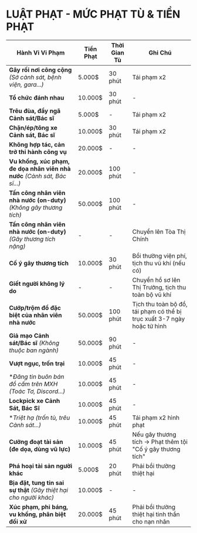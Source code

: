 # **LUẬT PHẠT - MỨC PHẠT TÙ & TIỀN PHẠT**  

| **Hành Vi Vi Phạm** | **Tiền Phạt** | **Thời Gian Tù** | **Ghi Chú** |
|---------------------|--------------|----------------|------------|
| **Gây rối nơi công cộng** *(Sở cảnh sát, bệnh viện, gara...)* | 5.000$ | 30 phút | Tái phạm x2 |
| **Tổ chức đánh nhau** | 10.000$ | 30 phút | - |
| **Trêu đùa, đẩy ngã Cảnh sát/Bác sĩ** | 5.000$ | - | Tái phạm x2 |
| **Chặn/ép/tông xe Cảnh sát, Bác sĩ** | 10.000$ | 30 phút | Tái phạm x2 |
| **Không hợp tác, cản trở thi hành công vụ** | 20.000$ | - | - |
| **Vu khống, xúc phạm, đe dọa nhân viên nhà nước** *(Cảnh sát, Bác sĩ...)* | 20.000$ | 100 phút | - |
| **Tấn công nhân viên nhà nước (on-duty)** *(Không gây thương tích)* | 50.000$ | 100 phút | - |
| **Tấn công nhân viên nhà nước (on-duty)** *(Gây thương tích nặng)* | - | - | Chuyển lên Tòa Thị Chính |
| **Cố ý gây thương tích** | 10.000$ | 30 phút | Bồi thường viện phí, tịch thu vũ khí (nếu có) |
| **Giết người không lý do** | - | - | Chuyển hồ sơ lên Thị Trưởng, tịch thu toàn bộ vũ khí |
| **Cướp/trộm đồ đặc biệt của nhân viên nhà nước** | 50.000$ | 100 phút | Tịch thu toàn bộ đồ, tái phạm có thể bị trục xuất 3-7 ngày hoặc tử hình |
| **Giả mạo Cảnh sát/Bác sĩ** *(Không thuộc ban ngành)* | 50.000$ | 90 phút | - |
| **Vượt ngục, trốn trại** | 10.000$ | 45 phút | - |
| **Đăng tin buôn bán đồ cấm trên MXH (Toác Tơ, Discord...)* | 10.000$ | 45 phút | - |
| **Lockpick xe Cảnh Sát, Bác Sĩ** | 10.000$ | 45 phút | - |
| **Triệt hạ (trốn tù, trêu Cảnh sát...)* | 10.000$ | 45 phút | Tái phạm x2 hình phạt |
| **Cưỡng đoạt tài sản (đe dọa, dùng vũ lực)** | 10.000$ | 45 phút | Nếu gây thương tích → Phạt thêm tội "Cố ý gây thương tích" |
| **Phá hoại tài sản người khác** | 5.000$ | 20 phút | Phải bồi thường thiệt hại |
| **Bịa đặt, tung tin sai sự thật** *(Gây thiệt hại cho người khác)* | 10.000$ | - | - |
| **Xúc phạm, phỉ báng, vu khống, phân biệt đối xử** | 20.000$ | 45 phút | Phải bồi thường thiệt hại tinh thần cho nạn nhân |
